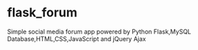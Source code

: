 # flask_forum
Simple social media forum app powered by Python Flask,MySQL Database,HTML,CSS,JavaScript and jQuery Ajax
